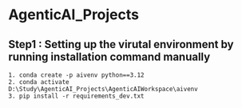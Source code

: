 # AgenticAI_Projects

## Step1 : Setting up the virutal environment by running installation command manually
```
1. conda create -p aivenv python==3.12
2. conda activate D:\Study\AgenticAI_Projects\AgenticAIWorkspace\aivenv
3. pip install -r requirements_dev.txt
```

